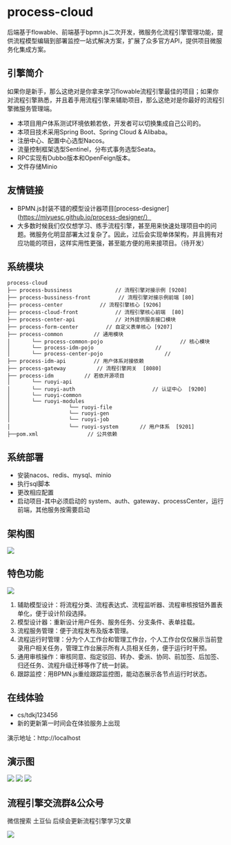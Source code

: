 # process-cloud
后端基于flowable、前端基于bpmn.js二次开发，微服务化流程引擎管理功能，提供流程模型编辑到部署监控一站式解决方案，扩展了众多官方API，提供项目微服务化集成方案。
## 引擎简介

如果你是新手，那么这绝对是你拿来学习flowable流程引擎最佳的项目；如果你对流程引擎熟悉，并且着手用流程引擎来辅助项目，那么这绝对是你最好的流程引擎微服务管理端。


* 本项目用户体系测试环境依赖若依，开发者可以切换集成自己公司的。
* 本项目技术采用Spring Boot、Spring Cloud & Alibaba。
* 注册中心、配置中心选型Nacos。
* 流量控制框架选型Sentinel，分布式事务选型Seata。
* RPC实现有Dubbo版本和OpenFeign版本。
* 文件存储Minio

## 友情链接
- BPMN.js封装不错的模型设计器项目[process-designer](https://miyuesc.github.io/process-designer/）
- 大多数时候我们仅仅想学习、练手流程引擎，甚至用来快速处理项目中的问题。微服务化明显部署太过复杂了。因此，过后会实现单体架构，并且拥有对应功能的项目，这样实用性更强，甚至能方便的用来接项目。（待开发）[]()

## 系统模块

~~~
process-cloud     
├── process-bussiness              // 流程引擎对接示例 [9208]
├── process-bussiness-front         // 流程引擎对接示例前端 [80]
├── process-center            // 流程引擎核心 [9206]
├── process-cloud-front            // 流程引擎核心前端  [80]
├── process-center-api             // 对外提供服务接口模块
├── process-form-center         // 自定义表单核心 [9207]
├── process-common          // 通用模块
│       └── process-common-pojo                         // 核心模块
│       └── process-idm-pojo                    // 
│       └── process-center-pojo                    // 
├── process-idm-api         // 用户体系对接依赖
├── process-gateway          // 流程引擎网关  [8080]
├── process-idm          // 若依开源项目
│       └── ruoyi-api                      
│       └── ruoyi-auth                         // 认证中心  [9200]
│       └── ruoyi-common                       
│       └── ruoyi-modules   
│                   └── ruoyi-file    
│                   └── ruoyi-gen                        
│                   └── ruoyi-job                        
│                   └── ruoyi-system       // 用户体系  [9201]                                                             
├──pom.xml                // 公共依赖
~~~

## 系统部署
* 安装nacos、redis、mysql、minio
* 执行sql脚本
* 更改相应配置
* 启动项目-其中必须启动的 system、auth、gateway、processCenter，运行前端，其他服务按需要启动

## 架构图
![](http://image.zmxblog92.com/%E5%B7%A5%E4%BD%9C%E6%B5%81%E5%BC%95%E6%93%8E%E6%9E%B6%E6%9E%84%E5%9B%BE.png)
## 特色功能
![](http://image.zmxblog92.com/%E6%B5%81%E7%A8%8B%E8%B5%B0%E5%90%91%E5%9B%BE.png)

1.  辅助模型设计：将流程分类、流程表达式、流程监听器、流程审核按钮外置表单化，便于设计阶段选择。
2.  模型设计器：重新设计用户任务、服务任务、分支条件、表单挂载。
3.  流程服务管理：便于流程发布及版本管理。
4.  流程运行时管理：分为个人工作台和管理工作台，个人工作台仅仅展示当前登录用户相关任务，管理工作台展示所有人员相关任务，便于运行时干预。
5.  通用审核操作：审核同意、指定驳回、转办、委派、协同、前加签、后加签、归还任务、流程升级迁移等作了统一封装。
6.  跟踪监控：用BPMN.js重绘跟踪监控图，能动态展示各节点运行时状态。
## 在线体验
- cs/tdkj123456
- 新的更新第一时间会在体验服务上出现

演示地址：http://localhost  
## 演示图
![](http://image.zmxblog92.com/%E6%A8%A1%E5%9E%8B%E8%AE%BE%E8%AE%A1%E5%99%A8.png)
![](http://image.zmxblog92.com/%E7%AE%A1%E7%90%86%E5%88%97%E8%A1%A8.png)
![](http://image.zmxblog92.com/%E8%B7%9F%E8%B8%AA%E7%9B%91%E6%8E%A7.png)


## 流程引擎交流群&公众号
微信搜索 土豆仙
后续会更新流程引擎学习文章 

![](http://image.zmxblog92.com/%E5%85%AC%E4%BC%97%E5%8F%B7.jpg)
